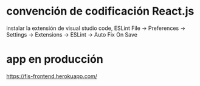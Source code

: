 # convención de codificación React.js
instalar la extensión de visual studio code, ESLint
File -> Preferences -> Settings -> Extensions -> ESLint -> Auto Fix On Save

# app en producción
https://fis-frontend.herokuapp.com/
